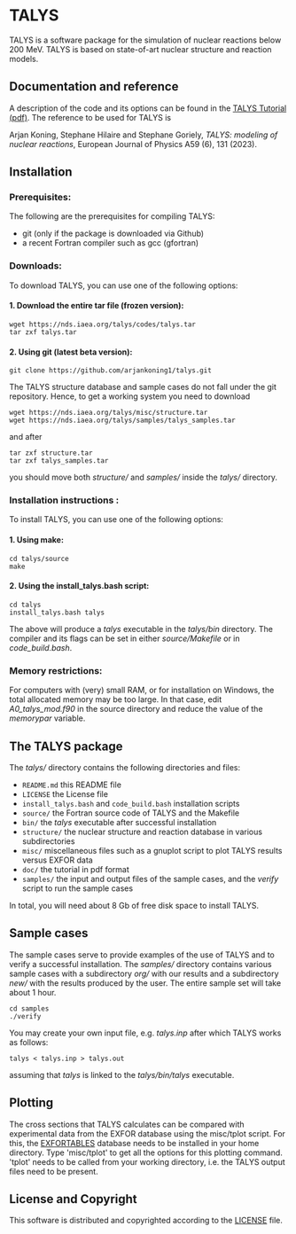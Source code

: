 
# TALYS
TALYS is a software package for the simulation of nuclear reactions below 200 MeV. 
TALYS is based on state-of-art nuclear structure and reaction models. 

## Documentation and reference
A description of the code and its options can be found in the [TALYS Tutorial (pdf)](https://github.com/arjankoning1/talys/blob/main/doc/talys.pdf).
The reference to be used for TALYS is

Arjan Koning, Stephane Hilaire and Stephane Goriely, *TALYS: modeling of nuclear reactions*, European Journal of Physics A59 (6), 131 (2023).

## Installation

### Prerequisites:

The following are the prerequisites for compiling TALYS:
  - git (only if the package is downloaded via Github)
  - a recent Fortran compiler such as gcc (gfortran)

### Downloads:

To download TALYS, you can use one of the following options:
#### 1. Download the entire tar file (frozen version):
```
wget https://nds.iaea.org/talys/codes/talys.tar
tar zxf talys.tar
```
#### 2. Using git (latest beta version):
```
git clone https://github.com/arjankoning1/talys.git
```
The TALYS structure database and sample cases do not fall under the git repository. Hence, to get a  working system you need to download
```
wget https://nds.iaea.org/talys/misc/structure.tar
wget https://nds.iaea.org/talys/samples/talys_samples.tar
```
and after
```
tar zxf structure.tar
tar zxf talys_samples.tar
```
you should move both *structure/* and *samples/* inside the *talys/* directory.

### Installation instructions :

To install TALYS, you can use one of the following options:
#### 1. Using make:
```
cd talys/source
make
```
#### 2. Using the install_talys.bash script:
```
cd talys
install_talys.bash talys
```

The above will produce a *talys* executable in the *talys/bin* directory. 
The compiler and its flags can be set in either *source/Makefile* or in *code_build.bash*.

### Memory restrictions:

For computers with (very) small RAM, or for installation on Windows, the total allocated memory may be too large. In that case, edit *A0_talys_mod.f90* in the source directory and reduce the value of the *memorypar* variable.

## The TALYS package

The *talys/* directory contains the following directories and files:

+ `README.md` this README file
+ `LICENSE` the License file
+ `install_talys.bash` and `code_build.bash` installation scripts
+ `source/` the Fortran source code of TALYS and the Makefile
+ `bin/` the *talys* executable after successful installation
+ `structure/` the nuclear structure and reaction database in various subdirectories
+ `misc/` miscellaneous files such as a gnuplot script to plot TALYS results versus EXFOR data
+ `doc/` the tutorial in pdf format
+ `samples/` the input and output files of the sample cases, and the *verify* script to run the sample cases

In total, you will need about 8 Gb of free disk space to install TALYS.

## Sample cases

The sample cases serve to provide examples of the use of TALYS and to verify a successful installation. The *samples/* directory contains various sample cases with a subdirectory *org/* with our results and a subdirectory *new/* with the results produced by the user. The entire sample set will take about 1 hour.
```
cd samples
./verify
```

You may create your own input file, e.g. *talys.inp* after which TALYS works as follows:
```
talys < talys.inp > talys.out
```
assuming that *talys* is linked to the *talys/bin/talys* executable.

## Plotting

The cross sections that TALYS calculates can be compared with experimental data from the EXFOR database using the misc/tplot script.
For this, the [EXFORTABLES](https://github.com/arjankoning1/exfortables) database needs to be installed in your home directory. 
Type 'misc/tplot' to get all the options for this plotting command. 'tplot' needs to be called from your working directory, 
i.e. the TALYS output files need to be present.

## License and Copyright
This software is distributed and copyrighted according to the [LICENSE](LICENSE) file.
